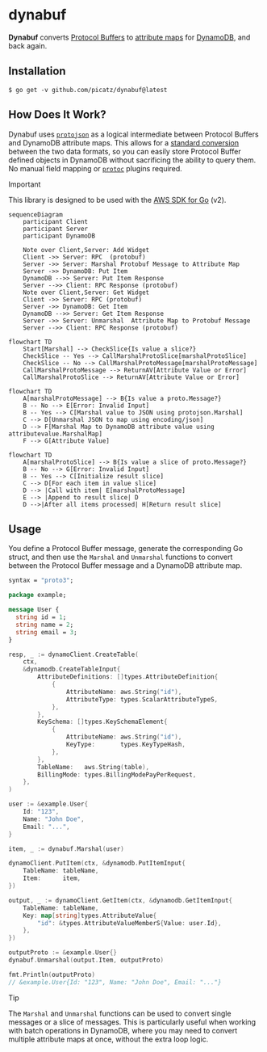 # dynabuf
 
**Dynabuf** converts [Protocol Buffers] to [attribute maps] for [DynamoDB], 
and back again.
 
[Protocol Buffers]: https://developers.google.com/protocol-buffers
[DynamoDB]: https://aws.amazon.com/dynamodb/
[attribute maps]: https://docs.aws.amazon.com/amazondynamodb/latest/APIReference/API_AttributeValue.html

## Installation

```console
$ go get -v github.com/picatz/dynabuf@latest
```

## How Does It Work?

Dynabuf uses [`protojson`] as a logical intermediate between Protocol Buffers 
and DynamoDB attribute maps. This allows for a [standard conversion] between 
the two data formats, so you can easily store Protocol Buffer defined objects
in DynamoDB without sacrificing the ability to query them. No manual
field mapping or [`protoc`] plugins required.

> [!IMPORTANT]
>
> This library is designed to be used with the [AWS SDK for Go] (v2).

[`protojson`]: https://pkg.go.dev/google.golang.org/protobuf/encoding/protojson
[`protoc`]: https://protobuf.dev/reference/other/#plugins
[standard conversion]: https://protobuf.dev/programming-guides/proto3/#json
[AWS SDK for Go]: https://aws.amazon.com/sdk-for-go/


```mermaid
sequenceDiagram
	participant Client
	participant Server
	participant DynamoDB

    Note over Client,Server: Add Widget
	Client ->> Server: RPC  (protobuf)
	Server ->> Server: Marshal Protobuf Message to Attribute Map
	Server ->> DynamoDB: Put Item
	DynamoDB -->> Server: Put Item Response
	Server -->> Client: RPC Response (protobuf)
    Note over Client,Server: Get Widget
    Client ->> Server: RPC (protobuf)
	Server ->> DynamoDB: Get Item
	DynamoDB -->> Server: Get Item Response
    Server ->> Server: Unmarshal  Attribute Map to Protobuf Message
	Server -->> Client: RPC Response (protobuf)
```

```mermaid
flowchart TD
    Start[Marshal] --> CheckSlice{Is value a slice?}
    CheckSlice -- Yes --> CallMarshalProtoSlice[marshalProtoSlice]
    CheckSlice -- No --> CallMarshalProtoMessage[marshalProtoMessage]
    CallMarshalProtoMessage --> ReturnAV[Attribute Value or Error]
    CallMarshalProtoSlice --> ReturnAV[Attribute Value or Error]
```

```mermaid
flowchart TD
    A[marshalProtoMessage] --> B{Is value a proto.Message?}
    B -- No --> E[Error: Invalid Input]
    B -- Yes --> C[Marshal value to JSON using protojson.Marshal]
    C --> D[Unmarshal JSON to map using encoding/json]
    D --> F[Marshal Map to DynamoDB attribute value using attributevalue.MarshalMap]
    F --> G[Attribute Value]
```

```mermaid
flowchart TD
    A[marshalProtoSlice] --> B{Is value a slice of proto.Message?}
    B -- No --> G[Error: Invalid Input]
    B -- Yes --> C[Initialize result slice]
    C --> D[For each item in value slice]
    D --> |Call with item| E[marshalProtoMessage]
    E --> |Append to result slice| D
    D -->|After all items processed| H[Return result slice]
```

## Usage

You define a Protocol Buffer message, generate the corresponding Go struct,
and then use the `Marshal` and `Unmarshal` functions to convert between 
the Protocol Buffer message and a DynamoDB attribute map.

[generate]: https://buf.build/docs/reference/cli/buf/generate

```protobuf
syntax = "proto3";

package example;

message User {
  string id = 1;
  string name = 2;
  string email = 3;
}
```

```go
resp, _ := dynamoClient.CreateTable(
	ctx,
	&dynamodb.CreateTableInput{
		AttributeDefinitions: []types.AttributeDefinition{
			{
				AttributeName: aws.String("id"),
				AttributeType: types.ScalarAttributeTypeS,
			},
		},
		KeySchema: []types.KeySchemaElement{
			{
				AttributeName: aws.String("id"),
				KeyType:       types.KeyTypeHash,
			},
		},
		TableName:   aws.String(table),
		BillingMode: types.BillingModePayPerRequest,
	},
)

user := &example.User{
    Id: "123",
    Name: "John Doe",
    Email: "...",
}

item, _ := dynabuf.Marshal(user)

dynamoClient.PutItem(ctx, &dynamodb.PutItemInput{
	TableName: tableName,
	Item:      item,
})

output, _ := dynamoClient.GetItem(ctx, &dynamodb.GetItemInput{
	TableName: tableName,
	Key: map[string]types.AttributeValue{
		"id": &types.AttributeValueMemberS{Value: user.Id},
	},
})

outputProto := &example.User{}
dynabuf.Unmarshal(output.Item, outputProto)

fmt.Println(outputProto)
// &example.User{Id: "123", Name: "John Doe", Email: "..."}
```

> [!TIP]
>
> The `Marshal` and `Unmarshal` functions can be used to convert single
> messages or a slice of messages. This is particularly useful when working
> with batch operations in DynamoDB, where you may need to convert multiple
> attribute maps at once, without the extra loop logic.